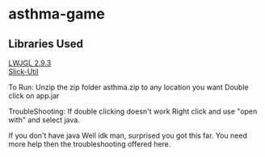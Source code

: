 # asthma-game

## Libraries Used
[LWJGL 2.9.3](http://legacy.lwjgl.org/download.php)<br>
[Slick-Util](http://slick.ninjacave.com/slick-util/)

To Run:
Unzip the zip folder asthma.zip to any location you want
Double click on app.jar

TroubleShooting:
If double clicking doesn't work
Right click and use "open with" and select java.

If you don't have java
Well idk man, surprised you got this far. You need more help
then the troubleshooting offered here.